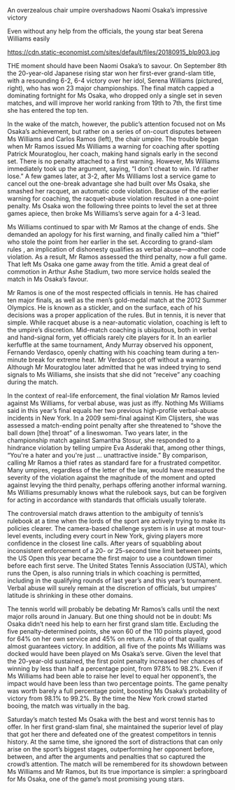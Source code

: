 An overzealous chair umpire overshadows Naomi Osaka’s impressive victory

Even without any help from the officials, the young star beat Serena Williams easily

https://cdn.static-economist.com/sites/default/files/20180915_blp903.jpg

THE moment should have been Naomi Osaka’s to savour. On September 8th the 20-year-old Japanese rising star won her first-ever grand-slam title, with a resounding 6-2, 6-4 victory over her idol, Serena Williams (pictured, right), who has won 23 major championships. The final match capped a dominating fortnight for Ms Osaka, who dropped only a single set in seven matches, and will improve her world ranking from 19th to 7th, the first time she has entered the top ten.

In the wake of the match, however, the public’s attention focused not on Ms Osaka’s achievement, but rather on a series of on-court disputes between Ms Williams and Carlos Ramos (left), the chair umpire. The trouble began when Mr Ramos issued Ms Williams a warning for coaching after spotting Patrick Mouratoglou, her coach, making hand signals early in the second set. There is no penalty attached to a first warning. However, Ms Williams immediately took up the argument, saying, “I don’t cheat to win. I’d rather lose.” A few games later, at 3-2, after Ms Williams lost a service game to cancel out the one-break advantage she had built over Ms Osaka, she smashed her racquet, an automatic code violation. Because of the earlier warning for coaching, the racquet-abuse violation resulted in a one-point penalty. Ms Osaka won the following three points to level the set at three games apiece, then broke Ms Williams’s serve again for a 4-3 lead.

Ms Williams continued to spar with Mr Ramos at the change of ends. She demanded an apology for his first warning, and finally called him a “thief” who stole the point from her earlier in the set. According to  grand-slam rules , an implication of dishonesty qualifies as verbal abuse—another code violation. As a result, Mr Ramos assessed the third penalty, now a full game. That left Ms Osaka one game away from the title. Amid a great deal of commotion in Arthur Ashe Stadium, two more service holds sealed the match in Ms Osaka’s favour.

Mr Ramos is one of the most respected officials in tennis. He has chaired ten major finals, as well as the men’s gold-medal match at the 2012 Summer Olympics. He is known as a stickler, and on the surface, each of his decisions was a proper application of the rules. But in tennis, it is never that simple. While racquet abuse is a near-automatic violation, coaching is left to the umpire’s discretion. Mid-match coaching is ubiquitous, both in verbal and hand-signal form, yet officials rarely cite players for it. In an earlier kerfuffle at the same tournament, Andy Murray observed his opponent, Fernando Verdasco, openly chatting with his coaching team during a ten-minute break for extreme heat. Mr Verdasco got off without a warning. Although Mr Mouratoglou later admitted that he was indeed trying to send signals to Ms Williams, she  insists  that she did not “receive” any coaching during the match.

In the context of real-life enforcement, the final violation Mr Ramos levied against Ms Williams, for verbal abuse, was just as iffy. Nothing Ms Williams said in this year’s final equals her two previous high-profile verbal-abuse incidents in New York. In a 2009 semi-final against Kim Clijsters, she was assessed a match-ending point penalty after she threatened to “shove the ball down [the] throat” of a lineswoman. Two years later, in the championship match against Samantha Stosur, she responded to a hindrance violation by telling umpire Eva Asderaki that, among other things, “You're a hater and you're just ... unattractive inside.” By comparison, calling Mr Ramos a thief rates as standard fare for a frustrated competitor. Many umpires, regardless of the letter of the law, would have measured the severity of the violation against the magnitude of the moment and opted against levying the third penalty, perhaps offering another informal warning. Ms Williams presumably knows what the rulebook says, but can be forgiven for acting in accordance with standards that officials usually tolerate.

The controversial match draws attention to the ambiguity of tennis’s rulebook at a time when the lords of the sport are actively trying to make its policies clearer. The camera-based challenge system is in use at most tour-level events, including every court in New York, giving players more confidence in the closest line calls. After years of squabbling about inconsistent enforcement of a 20- or 25-second time limit between points, the US Open this year became the first major to use a  countdown timer  before each first serve. The United States Tennis Association (USTA), which runs the Open, is also running trials in which coaching is permitted, including in the qualifying rounds of last year’s and this year’s tournament. Verbal abuse will surely remain at the discretion of officials, but umpires’ latitude is shrinking in these other domains.

The tennis world will probably be debating Mr Ramos’s calls until the next major rolls around in January. But one thing should not be in doubt: Ms Osaka didn’t need his help to earn her first grand slam title. Excluding the five penalty-determined points, she won 60 of the 110 points played, good for 64% on her own service and 45% on return. A ratio of that quality almost guarantees victory. In addition, all five of the points Ms Williams was docked would have been played on Ms Osaka’s serve. Given the level that the 20-year-old sustained, the first point penalty increased her chances of winning by less than half a percentage point, from 97.8% to 98.2%. Even if Ms Williams had been able to raise her level to equal her opponent’s, the impact would have been less than two percentage points. The game penalty was worth barely a full percentage point, boosting Ms Osaka’s probability of victory from 98.1% to 99.2%. By the time the New York crowd started booing, the match was virtually in the bag.

Saturday’s match tested Ms Osaka with the best and worst tennis has to offer. In her first grand-slam final, she maintained the superior level of play that got her there and defeated one of the greatest competitors in tennis history. At the same time, she ignored the sort of distractions that can only arise on the sport’s biggest stages, outperforming her opponent before, between, and after the arguments and penalties that so captured the crowd’s attention. The match will be remembered for its showdown between Ms Williams and Mr Ramos, but its true importance is simpler: a springboard for Ms Osaka, one of the game’s most promising young stars.